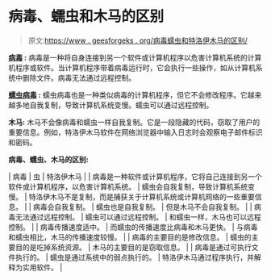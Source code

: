 # 病毒、蠕虫和木马的区别

> 原文:[https://www . geesforgeks . org/病毒蠕虫和特洛伊木马的区别/](https://www.geeksforgeeks.org/difference-between-virus-worm-and-trojan-horse/)

**[病毒](https://www.geeksforgeeks.org/types-of-virus/) :**
病毒是一种将自身连接到另一个软件或计算机程序以危害计算机系统的计算机程序或软件。当计算机程序带着病毒运行时，它会执行一些操作，如从计算机系统中删除文件。病毒无法通过远程控制。

**[蠕虫病毒](https://www.geeksforgeeks.org/worms-viruses-and-beyond/) :**
蠕虫病毒也是一种类似病毒的计算机程序，但它不会修改程序。它越来越多地自我复制，导致计算机系统变慢。蠕虫可以通过远程控制。

**木马:**
木马不会像病毒和蠕虫一样自我复制。它是一段隐藏的代码，窃取了用户的重要信息。例如，特洛伊木马软件在网络浏览器中输入日志时会观察电子邮件标识和密码。

**病毒、蠕虫、木马的区别:**

| 病毒 | 虫 | 特洛伊木马 |
| 病毒是一种软件或计算机程序，它将自己连接到另一个软件或计算机程序，以危害计算机系统。 | 蠕虫会自我复制，导致计算机系统变慢。 | 特洛伊木马不是复制，而是捕获关于计算机系统或计算机网络的一些重要信息。 |
| 病毒会自我复制。 | 蠕虫也是自我复制。 | 但是木马不会自我复制。 |
| 病毒无法通过远程控制。 | 蠕虫可以通过远程控制。 | 和蠕虫一样，木马也可以远程控制。 |
| 病毒传播速度适中。 | 而蠕虫的传播速度比病毒和木马更快。 | 与病毒和蠕虫相比，木马的传播速度较慢。 |
| 病毒的主要目的是修改信息。 | 蠕虫的主要目的是吃掉系统资源。 | 木马的主要目的是窃取信息。 |
| 病毒是通过可执行文件执行的。 | 蠕虫是通过系统中的弱点执行的。 | 特洛伊木马通过程序执行，并解释为实用软件。 |